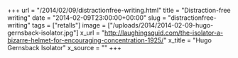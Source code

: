 +++
url = "/2014/02/09/distractionfree-writing.html"
title = "Distraction-free writing"
date = "2014-02-09T23:00:00+00:00"
slug = "distractionfree-writing"
tags = ["retalls"]
image = ["/uploads/2014/2014-02-09-hugo-gernsback-isolator.jpg"]
x_url = "http://laughingsquid.com/the-isolator-a-bizarre-helmet-for-encouraging-concentration-1925/"
x_title = "Hugo Gernsback Isolator"
x_source = ""
+++




